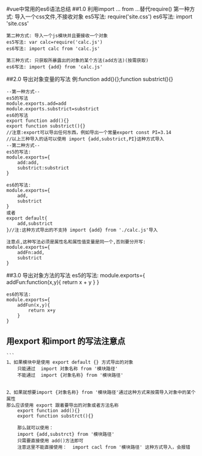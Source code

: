 #vue中常用的es6语法总结
##1.0 利用import ... from ...替代require()
	第一种方式: 导入一个css文件,不接收对象
	es5写法: require('site.css')
	es6写法: import 'site.css'

	第二种方式: 导入一个js模块并且要接收一个对象
	es5写法: var calc=require('calc.js')
	es6写法: import calc from 'calc.js'

	第三种方式: 只获取所暴露出的对象的某个方法(add方法)(按需获取)
	es6写法: import {add} from 'calc.js'

##2.0 导出对象变量的写法
	例:function add(){};function substrict(){}

	--第一种方式--
	es5的写法
	module.exports.add=add
	module.exports.substrict=substrict
	es6的写法
	export function add(){}
	export function substrict(){}
	//注意:export可以导出任何东西，例如导出一个常量export const PI=3.14
	//以上三种导入的话可以使用 import {add,substrict,PI}这种方式导入
	--第二种方式--
	es5的写法:
	module.exports={
		add:add,
		substrict:substrict
	}

	es6的写法:
	module.exports={
		add,
		substrict
	}
	或者
	export default{
		add,substrict
	}//注:这种方式导出的不支持 import {add} from './calc.js'导入

	注意点,这种写法必须是属性名和属性值变量是同一个,否则要分开写:
	module.exports={
		addFn:add,
		substrict
	}

##3.0 导出对象方法的写法
	es5的写法:
	module.exports={
		addFun:function(x,y){
			return x + y
		}
	}

	es6的写法:
	module.exports={
		addFun(x,y){
			return x+y
		}
	}


## 用export 和import 的写法注意点
	```
	1、如果模块中是使用 export default {} 方式导出的对象
	    只能通过  import 对象名称 from '模块路径'
	    不能通过  import {对象名称} from '模块路径'


	2、如果就想要import {对象名称} from '模块路径'通过这种方式来按需导入对象中的某个属性
	那么应该使用 export 跟着要导出的对象或者方法名称
	    export function add(){}
	    export function substrct(){}

	    那么就可以使用：
	    import {add,substrct} from '模块路径'
	    只需要直接使用 add()方法即可
	    注意这里不能直接使用：  import cacl from '模块路径' 这种方式导入，会报错
